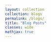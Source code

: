 ```yaml
---
layout: collection
collection: blogs
permalink: /blogs/
title: "Blog Posts"
classes: wide
mathjax: true
---
```

